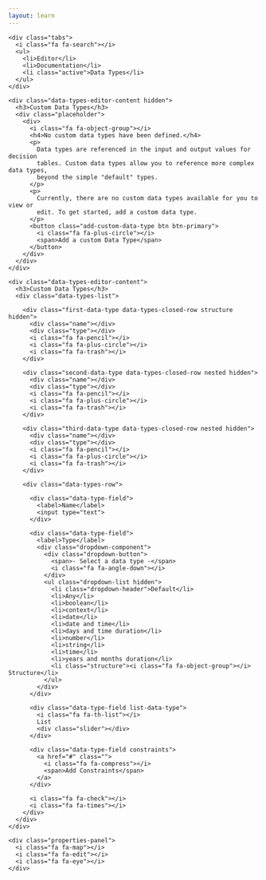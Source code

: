 ```yaml
---
layout: learn
---
```


<div id="section-structure-data-types" class="learn-section">
  <div class="learn-home-content editor data-types-editor">

    <div class="tabs">
      <i class="fa fa-search"></i> 
      <ul>
        <li>Editor</li>
        <li>Documentation</li>
        <li class="active">Data Types</li>
      </ul>
    </div>

    <div class="data-types-editor-content hidden">
      <h3>Custom Data Types</h3>
      <div class="placeholder">
        <div>
          <i class="fa fa-object-group"></i>
          <h4>No custom data types have been defined.</h4>
          <p>
            Data types are referenced in the input and output values for decision
            tables. Custom data types allow you to reference more complex data types,
            beyond the simple "default" types.
          </p>
          <p>
            Currently, there are no custom data types available for you to view or
            edit. To get started, add a custom data type.
          </p>
          <button class="add-custom-data-type btn btn-primary">
            <i class="fa fa-plus-circle"></i>
            <span>Add a custom Data Type</span>
          </button>
        </div>
      </div>
    </div>

    <div class="data-types-editor-content">
      <h3>Custom Data Types</h3>
      <div class="data-types-list">

        <div class="first-data-type data-types-closed-row structure hidden">
          <div class="name"></div>
          <div class="type"></div>
          <i class="fa fa-pencil"></i>
          <i class="fa fa-plus-circle"></i>
          <i class="fa fa-trash"></i>
        </div>

        <div class="second-data-type data-types-closed-row nested hidden">
          <div class="name"></div>
          <div class="type"></div>
          <i class="fa fa-pencil"></i>
          <i class="fa fa-plus-circle"></i>
          <i class="fa fa-trash"></i>
        </div>

        <div class="third-data-type data-types-closed-row nested hidden">
          <div class="name"></div>
          <div class="type"></div>
          <i class="fa fa-pencil"></i>
          <i class="fa fa-plus-circle"></i>
          <i class="fa fa-trash"></i>
        </div>

        <div class="data-types-row">
          
          <div class="data-type-field">
            <label>Name</label>
            <input type="text">
          </div>
          
          <div class="data-type-field">
            <label>Type</label>
            <div class="dropdown-component">
              <div class="dropdown-button">
                <span>- Select a data type -</span>
                <i class="fa fa-angle-down"></i>
              </div>
              <ul class="dropdown-list hidden">
                <li class="dropdown-header">Default</li>
                <li>Any</li>
                <li>boolean</li>
                <li>context</li>
                <li>date</li>
                <li>date and time</li>
                <li>days and time duration</li>
                <li>number</li>
                <li>string</li>
                <li>time</li>
                <li>years and months duration</li>
                <li class="structure"><i class="fa fa-object-group"></i> Structure</li>
              </ul>
            </div>
          </div>

          <div class="data-type-field list-data-type">
            <i class="fa fa-th-list"></i>
            List
            <div class="slider"></div>
          </div>

          <div class="data-type-field constraints">
            <a href="#" class="">
              <i class="fa fa-compress"></i>
              <span>Add Constraints</span>
            </a>
          </div>

          <i class="fa fa-check"></i>
          <i class="fa fa-times"></i>
        </div>
      </div>
    </div>

    <div class="properties-panel">
      <i class="fa fa-map"></i>
      <i class="fa fa-edit"></i>
      <i class="fa fa-eye"></i>
    </div>

  </div>
</div>

<script src="/assets/js/structure-data-types.js"></script>
